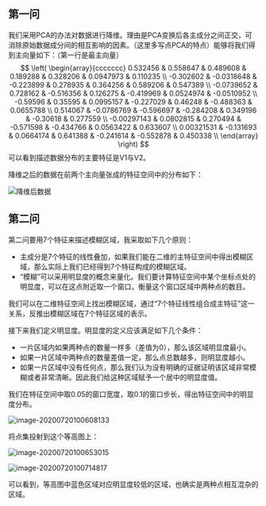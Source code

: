 

## 第一问

我们采用PCA的办法对数据进行降维。理由是PCA变换后各主成分之间正交，可消除原始数据成分间的相互影响的因素。（这里多写点PCA的特点）能够将我们得到主向量如下：（第一行是最主向量）
$$
\left(
\begin{array}{ccccccc}
 0.532456 & 0.558647 & 0.489608 & 0.189288 & 0.328206 & 0.0947973 & 0.110235 \\
 -0.302602 & -0.0318648 & -0.223899 & 0.278935 & 0.364256 & 0.589206 & 0.547389 \\
 -0.0739652 & 0.728162 & -0.516356 & 0.126275 & -0.419969 & 0.0524974 & -0.0510952 \\
 -0.59596 & 0.35595 & 0.0995157 & -0.227029 & 0.46248 & -0.488363 & 0.0655788 \\
 0.514067 & -0.0786769 & -0.596697 & -0.284208 & 0.349196 & -0.30618 & 0.277559 \\
 -0.00297143 & 0.0802815 & 0.270494 & -0.571598 & -0.434766 & 0.0563422 & 0.633607 \\
 0.00321531 & -0.131693 & 0.0664174 & 0.641388 & -0.241614 & -0.552878 & 0.450338 \\
\end{array}
\right)
$$
可以看到描述数据分布的主要特征是V1与V2。

降维之后的数据在前两个主向量张成的特征空间中的分布如下：

![降维后数据](https://gitee.com/wei_hong_liang/My_Picture_Bed/raw/master/20200720094134.png)

## 第二问

第二问要用7个特征来描述模糊区域，我采取如下几个原则：

- 主成分是7个特征的线性叠加，如果我们能在二维的主特征空间中得出模糊区域，那么实际上我们已经得到7个特征构成的模糊区域。
- “模糊”可以采用明显度的概念来量化。我们要计算特征空间中某个坐标点处的明显度，可以在这点附近取一个窗口，衡量这个窗口区域中两种点的数目。

我们可以在二维特征空间上找出模糊区域，通过“7个特征线性组合成主特征”这一关系，反推出模糊区域在7个特征区域的表示。

接下来我们定义明显度。明显度的定义应该满足如下几个条件：

- 一片区域内如果两种点的数量一样多（差值为0），那么该区域明显度最小。
- 如果一片区域中两种点的数量差值一定，那么点总数越多，则明显度越小。
- 如果一片区域中没有任何点，那么我们认为没有明确的证据证明该区域非常模糊或者非常清晰。因此我们给这种区域赋予一个居中的明显度值。

我们在特征空间中取0.05的窗口宽度，取0.1的窗口步长，得出特征空间中的明显度分布。

![image-20200720100608133](https://gitee.com/wei_hong_liang/My_Picture_Bed/raw/master/20200720100615.png)

将点集投射到这个等高图上：

![image-20200720100653015](https://gitee.com/wei_hong_liang/My_Picture_Bed/raw/master/20200720100701.png)

![image-20200720100714817](https://gitee.com/wei_hong_liang/My_Picture_Bed/raw/master/20200720101223.png)

可以看到，等高图中蓝色区域对应明显度较低的区域，也确实是两种点相互混杂的区域。